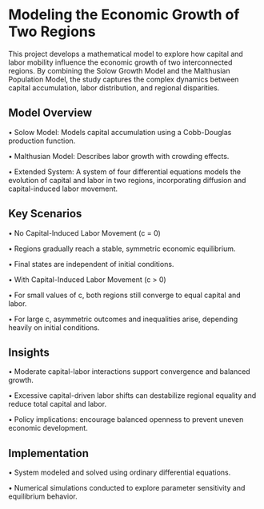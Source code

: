 # Modeling the Economic Growth of Two Regions
This project develops a mathematical model to explore how capital and labor mobility influence the economic growth of two interconnected regions. By combining the Solow Growth Model and the Malthusian Population Model, the study captures the complex dynamics between capital accumulation, labor distribution, and regional disparities.

## Model Overview

• Solow Model: Models capital accumulation using a Cobb-Douglas production function.

• Malthusian Model: Describes labor growth with crowding effects.

• Extended System: A system of four differential equations models the evolution of capital and labor in two regions, incorporating diffusion and capital-induced labor movement.

## Key Scenarios
• No Capital-Induced Labor Movement (c = 0)
 
 • Regions gradually reach a stable, symmetric economic equilibrium.

 • Final states are independent of initial conditions.

• With Capital-Induced Labor Movement (c > 0)

 • For small values of c, both regions still converge to equal capital and labor.

 • For large c, asymmetric outcomes and inequalities arise, depending heavily on initial conditions.

## Insights
• Moderate capital-labor interactions support convergence and balanced growth.

• Excessive capital-driven labor shifts can destabilize regional equality and reduce total capital and labor.

• Policy implications: encourage balanced openness to prevent uneven economic development.

## Implementation
• System modeled and solved using ordinary differential equations.

• Numerical simulations conducted to explore parameter sensitivity and equilibrium behavior.

